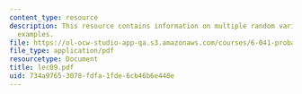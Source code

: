 ```yaml
---
content_type: resource
description: This resource contains information on multiple random variables with
  examples.
file: https://ol-ocw-studio-app-qa.s3.amazonaws.com/courses/6-041-probabilistic-systems-analysis-and-applied-probability-spring-2006/734a97653078fdfa1fde6cb46b6e440e_lec09.pdf
file_type: application/pdf
resourcetype: Document
title: lec09.pdf
uid: 734a9765-3078-fdfa-1fde-6cb46b6e440e
---
```

